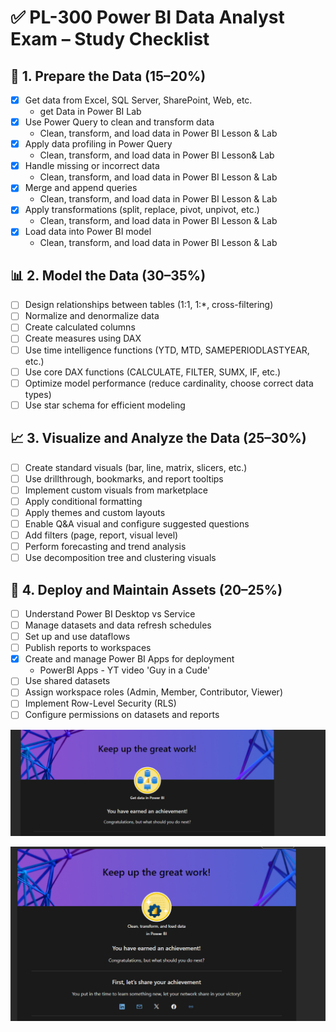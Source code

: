 # ✅ PL-300 Power BI Data Analyst Exam – Study Checklist

## 📁 1. Prepare the Data (15–20%)
- [X] Get data from Excel, SQL Server, SharePoint, Web, etc.  
    - get Data in Power BI Lab 
- [X] Use Power Query to clean and transform data  
    - Clean, transform, and load data in Power BI Lesson & Lab
- [X] Apply data profiling in Power Query  
    - Clean, transform, and load data in Power BI Lesson& Lab
- [X] Handle missing or incorrect data  
    - Clean, transform, and load data in Power BI Lesson & Lab
- [X] Merge and append queries  
    - Clean, transform, and load data in Power BI Lesson & Lab
- [X] Apply transformations (split, replace, pivot, unpivot, etc.)
    - Clean, transform, and load data in Power BI Lesson & Lab 
- [X] Load data into Power BI model  
    - Clean, transform, and load data in Power BI Lesson & Lab
## 📊 2. Model the Data (30–35%)
- [ ] Design relationships between tables (1:1, 1:*, cross-filtering)  
- [ ] Normalize and denormalize data  
- [ ] Create calculated columns  
- [ ] Create measures using DAX  
- [ ] Use time intelligence functions (YTD, MTD, SAMEPERIODLASTYEAR, etc.)  
- [ ] Use core DAX functions (CALCULATE, FILTER, SUMX, IF, etc.)  
- [ ] Optimize model performance (reduce cardinality, choose correct data types)  
- [ ] Use star schema for efficient modeling  

## 📈 3. Visualize and Analyze the Data (25–30%)
- [ ] Create standard visuals (bar, line, matrix, slicers, etc.)  
- [ ] Use drillthrough, bookmarks, and report tooltips  
- [ ] Implement custom visuals from marketplace  
- [ ] Apply conditional formatting  
- [ ] Apply themes and custom layouts  
- [ ] Enable Q&A visual and configure suggested questions  
- [ ] Add filters (page, report, visual level)  
- [ ] Perform forecasting and trend analysis  
- [ ] Use decomposition tree and clustering visuals  

## 🚀 4. Deploy and Maintain Assets (20–25%)
- [ ] Understand Power BI Desktop vs Service  
- [ ] Manage datasets and data refresh schedules  
- [ ] Set up and use dataflows  
- [ ] Publish reports to workspaces  
- [X] Create and manage Power BI Apps for deployment  
    - PowerBI Apps - YT video 'Guy in a Cude'
- [ ] Use shared datasets  
- [ ] Assign workspace roles (Admin, Member, Contributor, Viewer)  
- [ ] Implement Row-Level Security (RLS)  
- [ ] Configure permissions on datasets and reports 

![alt text](image-1.png)

![alt text](image.png)
